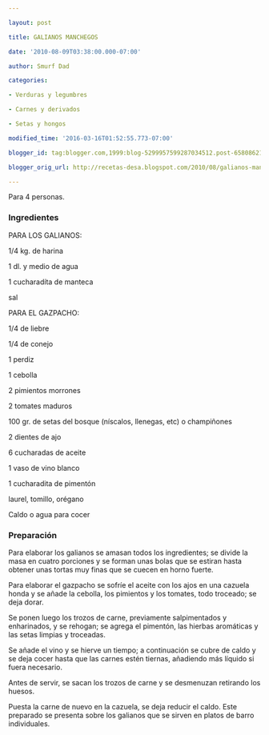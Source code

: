```yaml
---

layout: post

title: GALIANOS MANCHEGOS

date: '2010-08-09T03:38:00.000-07:00'

author: Smurf Dad

categories:

- Verduras y legumbres

- Carnes y derivados

- Setas y hongos

modified_time: '2016-03-16T01:52:55.773-07:00'

blogger_id: tag:blogger.com,1999:blog-5299957599287034512.post-6580862156458432467

blogger_orig_url: http://recetas-desa.blogspot.com/2010/08/galianos-manchegos.html

---
```


Para 4 personas.

<h3>Ingredientes</h3>

PARA LOS GALIANOS:

1/4 kg. de harina

1 dl. y medio de agua

1 cucharadíta de manteca

sal

PARA EL GAZPACHO:

1/4 de liebre

1/4 de conejo

1 perdiz

1 cebolla

2 pimientos morrones

2 tomates maduros

100 gr. de setas del bosque (níscalos, llenegas, etc) o champiñones

2 dientes de ajo

6 cucharadas de aceite

1 vaso de vino blanco

1 cucharadita de pimentón

laurel, tomillo, orégano

Caldo o agua para cocer

<h3>Preparación</h3>

Para elaborar los galianos se amasan todos los ingredientes; se divide la masa en cuatro porciones y se forman unas bolas que se estiran hasta obtener unas tortas muy finas que se cuecen en horno fuerte.

Para elaborar el gazpacho se sofríe el aceite con los ajos en una cazuela honda y se añade la cebolla, los pimientos y los tomates, todo troceado; se deja dorar.

Se ponen luego los trozos de carne, previamente salpimentados y enharinados, y se rehogan; se agrega el pimentón, las hierbas aromáticas y las setas limpias y troceadas.

Se añade el vino y se hierve un tiempo; a continuación se cubre de caldo y se deja cocer hasta que las carnes estén tiernas, añadiendo más líquido si fuera necesario.

Antes de servir, se sacan los trozos de carne y se desmenuzan retirando los huesos.

Puesta la carne de nuevo en la cazuela, se deja reducir el caldo. Este preparado se presenta sobre los galianos que se sirven en platos de barro individuales.
